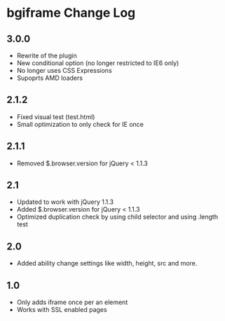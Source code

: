 # bgiframe Change Log

## 3.0.0

* Rewrite of the plugin
* New conditional option (no longer restricted to IE6 only)
* No longer uses CSS Expressions
* Supoprts AMD loaders


## 2.1.2

* Fixed visual test (test.html)
* Small optimization to only check for IE once

## 2.1.1 

* Removed $.browser.version for jQuery < 1.1.3

## 2.1 

* Updated to work with jQuery 1.1.3
* Added $.browser.version for jQuery < 1.1.3
* Optimized duplication check by using child selector and using .length test

## 2.0 

* Added ability change settings like width, height, src and more.

## 1.0 

* Only adds iframe once per an element
* Works with SSL enabled pages
